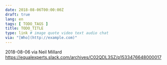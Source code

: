 ```yaml
---
date: 2018-08-06T00:00:00Z
draft: true
lang: en
tags: [ TODO_TAGS ]
title: TODO_TITLE
type: link # image quote video text audio chat
via: "[Who](http://example.com)"
---
```



2018-08-06 via Neil Millard
https://equalexperts.slack.com/archives/C02QDL3SZ/p1533476648000017

